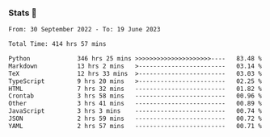 ### Stats 👋
<!--START_SECTION:waka-->

```txt
From: 30 September 2022 - To: 19 June 2023

Total Time: 414 hrs 57 mins

Python             346 hrs 25 mins >>>>>>>>>>>>>>>>>>>>>----   83.48 %
Markdown           13 hrs 2 mins   >------------------------   03.14 %
TeX                12 hrs 33 mins  >------------------------   03.03 %
TypeScript         9 hrs 20 mins   >------------------------   02.25 %
HTML               7 hrs 32 mins   -------------------------   01.82 %
Crontab            3 hrs 58 mins   -------------------------   00.96 %
Other              3 hrs 41 mins   -------------------------   00.89 %
JavaScript         3 hrs 3 mins    -------------------------   00.74 %
JSON               2 hrs 59 mins   -------------------------   00.72 %
YAML               2 hrs 57 mins   -------------------------   00.71 %
```

<!--END_SECTION:waka-->

<!--
**buhaytza2005/buhaytza2005** is a ✨ _special_ ✨ repository because its `README.md` (this file) appears on your GitHub profile.

Here are some ideas to get you started:

- 🔭 I’m currently working on ...
- 🌱 I’m currently learning ...
- 👯 I’m looking to collaborate on ...
- 🤔 I’m looking for help with ...
- 💬 Ask me about ...
- 📫 How to reach me: ...
- 😄 Pronouns: ...
- ⚡ Fun fact: ...
-->


